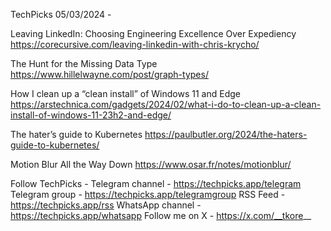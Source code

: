 TechPicks 05/03/2024 -

Leaving LinkedIn: Choosing Engineering Excellence Over Expediency
https://corecursive.com/leaving-linkedin-with-chris-krycho/

The Hunt for the Missing Data Type
https://www.hillelwayne.com/post/graph-types/

How I clean up a “clean install” of Windows 11 and Edge
https://arstechnica.com/gadgets/2024/02/what-i-do-to-clean-up-a-clean-install-of-windows-11-23h2-and-edge/

The hater’s guide to Kubernetes
https://paulbutler.org/2024/the-haters-guide-to-kubernetes/

Motion Blur All the Way Down
https://www.osar.fr/notes/motionblur/

Follow TechPicks -
Telegram channel - https://techpicks.app/telegram
Telegram group - https://techpicks.app/telegramgroup
RSS Feed - https://techpicks.app/rss
WhatsApp channel - https://techpicks.app/whatsapp
Follow me on X - https://x.com/__tkore__